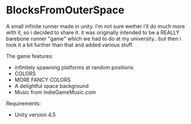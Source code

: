 BlocksFromOuterSpace
====================

A small infinite runner made in unity.
I'm not sure wether i'll do much more with it, so i decided to share it.
it was originally intended to be a REALLY barebone runner "game" which we had to do at my university.. but then i took it a bit further than that
and added various stuff.

The game features:
  - infinitely spawning platforms at random positions
  - COLORS
  - MORE FANCY COLORS
  - A delightful space background
  - Music from IndieGameMusic.com

Requirements:
  - Unity version 4.5


